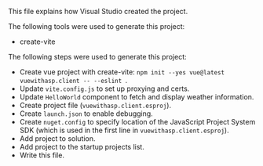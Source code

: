 This file explains how Visual Studio created the project.

The following tools were used to generate this project:
- create-vite

The following steps were used to generate this project:
- Create vue project with create-vite: `npm init --yes vue@latest vuewithasp.client -- --eslint `.
- Update `vite.config.js` to set up proxying and certs.
- Update `HelloWorld` component to fetch and display weather information.
- Create project file (`vuewithasp.client.esproj`).
- Create `launch.json` to enable debugging.
- Create `nuget.config` to specify location of the JavaScript Project System SDK (which is used in the first line in `vuewithasp.client.esproj`).
- Add project to solution.
- Add project to the startup projects list.
- Write this file.
